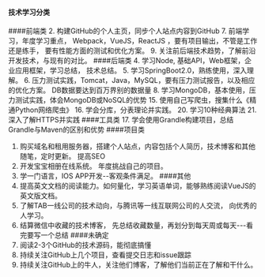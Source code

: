 #### 技术学习分类
####前端类
2. 构建GitHub的个人主页，同步个人站点内容到GitHub
7. 前端学习，年度学习重点， Webpack，VueJS，ReactJS ，要有项目输出，不管是工作还是练手， 要有性能方面的测试和优化方案。
9. 关注前后端技术趋势，了解前沿开发技术，与现有的对比。
####后端类
4. 学习Node, 基础API，Web框架，企业应用框架，学习总结， 技术总结。
5. 学习SpringBoot2.0，熟练使用，深入理解。
6. 压力测试实践，Tomcat，Java，MySQL，要有压力测试报告，以及相应的优化方案。 DB数据要达到百万界别的数据量
8. 学习MongoDB，基本使用，压力测试实践，体会MongoDB或NoSQL的优势
15. 使用自己写爬虫，搜集什么《精通Python网络爬虫》
16. 学会分库，分表理论并实践。
20. 学习10种经典算法
21. 深入了解HTTPS并实践
####工具类
17. 学会使用Grandle构建项目，总结Grandle与Maven的区别和优势
####项目类
1. 购买域名和租用服务器，搭建个人站点，内容包括个人简历，技术博客和其他随笔，定时更新。 提高SEO
3. 开发宝宝相册在线系统。 年度挑战自己的项目。
19. 学一门语言，IOS APP开发--客观条件满足。
####其他
11. 提高英文文档的阅读能力。如何量化，学习英语单词，能够熟练阅读VueJS的英文版文档。
14. 了解TAB一线公司的技术动向，与腾讯等一线互联网公司的人交流， 向优秀的人学习。
18. 结算微信中收藏的技术博客，  先总结收藏数量，再划分到每天周或每天---看完要写一个总结
####未确定
10. 阅读2-3个GitHub的技术源码，能彻底搞懂
12. 持续关注GitHub上几个项目，查看提交日志和issue跟踪
13. 持续关注GitHub上的牛人，关注他们博客，了解他们当前正在了解和干什么。













